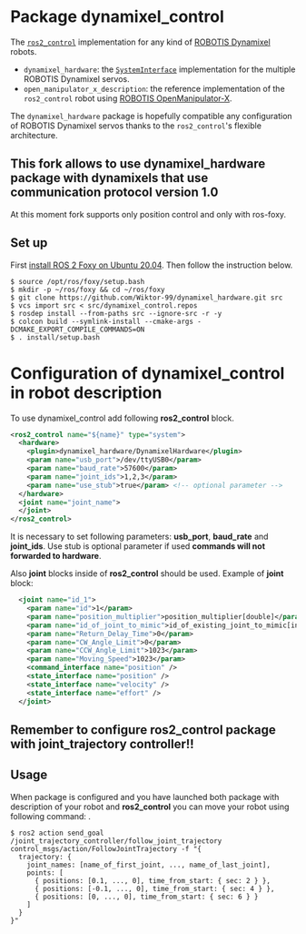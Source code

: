 # Package dynamixel_control

The [`ros2_control`](https://github.com/ros-controls/ros2_control) implementation for any kind of [ROBOTIS Dynamixel](https://emanual.robotis.com/docs/en/dxl/) robots.

- `dynamixel_hardware`: the [`SystemInterface`](https://github.com/ros-controls/ros2_control/blob/master/hardware_interface/include/hardware_interface/system_interface.hpp) implementation for the multiple ROBOTIS Dynamixel servos.
- `open_manipulator_x_description`: the reference implementation of the `ros2_control` robot using [ROBOTIS OpenManipulator-X](https://emanual.robotis.com/docs/en/platform/openmanipulator_x/overview/).

The `dynamixel_hardware` package is hopefully compatible any configuration of ROBOTIS Dynamixel servos thanks to the `ros2_control`'s flexible architecture.


## This fork allows to use dynamixel_hardware package with dynamixels that use communication protocol version 1.0

At this moment fork supports only position control and only with ros-foxy.

## Set up

First [install ROS 2 Foxy on Ubuntu 20.04](https://index.ros.org/doc/ros2/Installation/Foxy/Linux-Install-Debians/). Then follow the instruction below.

```shell
$ source /opt/ros/foxy/setup.bash
$ mkdir -p ~/ros/foxy && cd ~/ros/foxy
$ git clone https://github.com/Wiktor-99/dynamixel_hardware.git src
$ vcs import src < src/dynamixel_control.repos
$ rosdep install --from-paths src --ignore-src -r -y
$ colcon build --symlink-install --cmake-args -DCMAKE_EXPORT_COMPILE_COMMANDS=ON
$ . install/setup.bash
```

# Configuration of dynamixel_control in robot description

To use dynamixel_control add following **ros2_control** block.

```xml
<ros2_control name="${name}" type="system">
  <hardware>
    <plugin>dynamixel_hardware/DynamixelHardware</plugin>
    <param name="usb_port">/dev/ttyUSB0</param>
    <param name="baud_rate">57600</param>
    <param name="joint_ids">1,2,3</param>
    <param name="use_stub">true</param> <!-- optional parameter -->
  </hardware>
  <joint name="joint_name">
  </joint>
</ros2_control>
```

It is necessary to set following parameters: **usb_port**, **baud_rate** and **joint_ids**. Use stub is optional parameter if used **commands will not forwarded to hardware**.

Also **joint** blocks inside of **ros2_control** should be used. Example of **joint** block:

```xml
  <joint name="id_1">
    <param name="id">1</param>
    <param name="position_multiplier">position_multiplier[double]</param>
    <param name="id_of_joint_to_mimic">id_of_existing_joint_to_mimic[int]</param>
    <param name="Return_Delay_Time">0</param>
    <param name="CW_Angle_Limit">0</param>
    <param name="CCW_Angle_Limit">1023</param>
    <param name="Moving_Speed">1023</param>
    <command_interface name="position" />
    <state_interface name="position" />
    <state_interface name="velocity" />
    <state_interface name="effort" />
  </joint>
```
## Remember to configure  ros2_control package with joint_trajectory controller!!

## Usage

When package is configured and you have launched both package with description of your robot and **ros2_control** you can move your robot using following command:
.
```shell
$ ros2 action send_goal /joint_trajectory_controller/follow_joint_trajectory control_msgs/action/FollowJointTrajectory -f "{
  trajectory: {
    joint_names: [name_of_first_joint, ..., name_of_last_joint],
    points: [
      { positions: [0.1, ..., 0], time_from_start: { sec: 2 } },
      { positions: [-0.1, ..., 0], time_from_start: { sec: 4 } },
      { positions: [0, ..., 0], time_from_start: { sec: 6 } }
    ]
  }
}"
```
